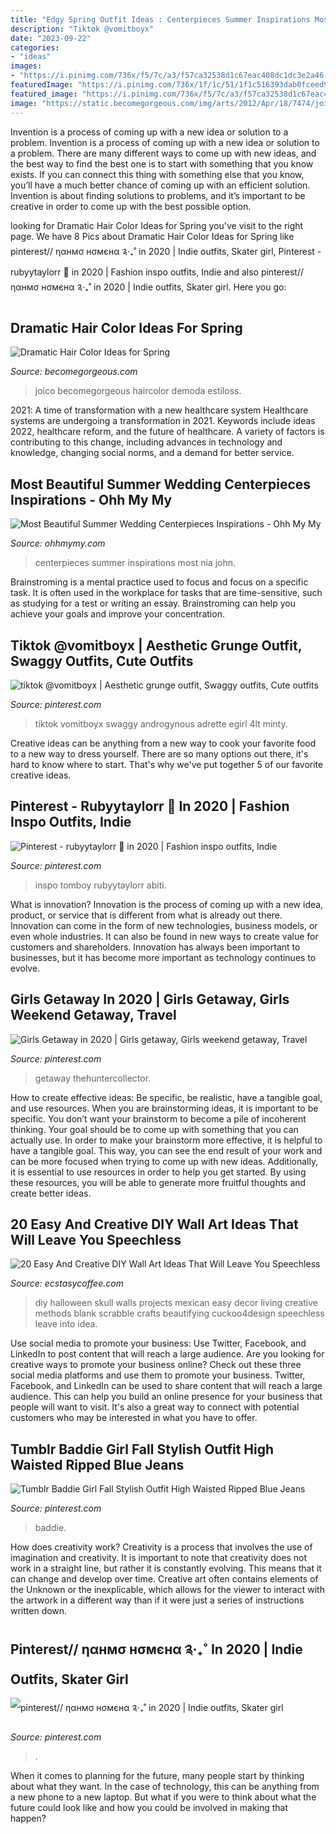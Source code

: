 ```yaml
---
title: "Edgy Spring Outfit Ideas : Centerpieces Summer Inspirations Most Nia John"
description: "Tiktok @vomitboyx"
date: "2023-09-22"
categories:
- "ideas"
images:
- "https://i.pinimg.com/736x/f5/7c/a3/f57ca32538d1c67eac408dc1dc3e2a46.jpg"
featuredImage: "https://i.pinimg.com/736x/1f/1c/51/1f1c516393dab0fceed914b6c6df007d.jpg"
featured_image: "https://i.pinimg.com/736x/f5/7c/a3/f57ca32538d1c67eac408dc1dc3e2a46.jpg"
image: "https://static.becomegorgeous.com/img/arts/2012/Apr/18/7474/joico_hair_color_idea.jpg"
---
```



Invention is a process of coming up with a new idea or solution to a problem.
Invention is a process of coming up with a new idea or solution to a problem. There are many different ways to come up with new ideas, and the best way to find the best one is to start with something that you know exists. If you can connect this thing with something else that you know, you’ll have a much better chance of coming up with an efficient solution. Invention is about finding solutions to problems, and it’s important to be creative in order to come up with the best possible option.

	

		
looking for Dramatic Hair Color Ideas for Spring you've visit to the right page. We have 8 Pics about Dramatic Hair Color Ideas for Spring like pinterest// ηαнмσ нσмєнα ༉‧₊˚ in 2020 | Indie outfits, Skater girl, Pinterest - rubyytaylorr 🦖 in 2020 | Fashion inspo outfits, Indie and also pinterest// ηαнмσ нσмєнα ༉‧₊˚ in 2020 | Indie outfits, Skater girl. Here you go:
		
    
## Dramatic Hair Color Ideas For Spring

<img loading=lazy src="https://static.becomegorgeous.com/img/arts/2012/Apr/18/7474/joico_hair_color_idea.jpg" onerror="this.onerror=null;this.src='https://tse3.mm.bing.net/th?id=OIP.gtHL2hkEFb8B5aDSKvgyxQAAAA&amp;pid=15.1';" alt="Dramatic Hair Color Ideas for Spring">

_Source: becomegorgeous.com_

>joico becomegorgeous haircolor demoda estiloss. 

	

2021: A time of transformation with a new healthcare system
Healthcare systems are undergoing a transformation in 2021. Keywords include ideas 2022, healthcare reform, and the future of healthcare. A variety of factors is contributing to this change, including advances in technology and knowledge, changing social norms, and a demand for better service.

    
## Most Beautiful Summer Wedding Centerpieces Inspirations - Ohh My My

<img loading=lazy src="http://ohhmymy.com/wp-content/uploads/2016/05/Marvelous-Summer-Wedding-Centerpieces.jpg" onerror="this.onerror=null;this.src='https://tse4.mm.bing.net/th?id=OIP.SERZqPI3ZY3iJhtE6Hkp8QHaLw&amp;pid=15.1';" alt="Most Beautiful Summer Wedding Centerpieces Inspirations - Ohh My My">

_Source: ohhmymy.com_

>centerpieces summer inspirations most nia john. 

	

Brainstroming is a mental practice used to focus and focus on a specific task. It is often used in the workplace for tasks that are time-sensitive, such as studying for a test or writing an essay. Brainstroming can help you achieve your goals and improve your concentration.

    
## Tiktok @vomitboyx | Aesthetic Grunge Outfit, Swaggy Outfits, Cute Outfits

<img loading=lazy src="https://i.pinimg.com/736x/5d/d0/b3/5dd0b36592e29a88186c00929c861027.jpg" onerror="this.onerror=null;this.src='https://tse4.mm.bing.net/th?id=OIP.lUrLV71GetEGtO4Vu8T58wHaKt&amp;pid=15.1';" alt="tiktok @vomitboyx | Aesthetic grunge outfit, Swaggy outfits, Cute outfits">

_Source: pinterest.com_

>tiktok vomitboyx swaggy androgynous adrette egirl 4lt minty. 

	

Creative ideas can be anything from a new way to cook your favorite food to a new way to dress yourself. There are so many options out there, it's hard to know where to start. That's why we've put together 5 of our favorite creative ideas.

    
## Pinterest - Rubyytaylorr 🦖 In 2020 | Fashion Inspo Outfits, Indie

<img loading=lazy src="https://i.pinimg.com/736x/b7/c5/5c/b7c55c094f75dbc0e67beeed758cdf69.jpg" onerror="this.onerror=null;this.src='https://tse4.mm.bing.net/th?id=OIP.IVJIECyZxjc4ilGtNsk3ZwHaJJ&amp;pid=15.1';" alt="Pinterest - rubyytaylorr 🦖 in 2020 | Fashion inspo outfits, Indie">

_Source: pinterest.com_

>inspo tomboy rubyytaylorr abiti. 

	

What is innovation?
Innovation is the process of coming up with a new idea, product, or service that is different from what is already out there. Innovation can come in the form of new technologies, business models, or even whole industries. It can also be found in new ways to create value for customers and shareholders. Innovation has always been important to businesses, but it has become more important as technology continues to evolve.

    
## Girls Getaway In 2020 | Girls Getaway, Girls Weekend Getaway, Travel

<img loading=lazy src="https://i.pinimg.com/736x/49/7a/c7/497ac7557b0abfc631bd049e79b1e45d.jpg" onerror="this.onerror=null;this.src='https://tse4.mm.bing.net/th?id=OIP.paDHyw-jtUeFtpNBp_MPHQHaLG&amp;pid=15.1';" alt="Girls Getaway in 2020 | Girls getaway, Girls weekend getaway, Travel">

_Source: pinterest.com_

>getaway thehuntercollector. 

	

How to create effective ideas: Be specific, be realistic, have a tangible goal, and use resources.
When you are brainstorming ideas, it is important to be specific. You don’t want your brainstorm to become a pile of incoherent thinking. Your goal should be to come up with something that you can actually use. In order to make your brainstorm more effective, it is helpful to have a tangible goal. This way, you can see the end result of your work and can be more focused when trying to come up with new ideas. Additionally, it is essential to use resources in order to help you get started. By using these resources, you will be able to generate more fruitful thoughts and create better ideas.

    
## 20 Easy And Creative DIY Wall Art Ideas That Will Leave You Speechless

<img loading=lazy src="https://i0.wp.com/www.ecstasycoffee.com/wp-content/uploads/2016/09/DIY-skull-wall-art.jpg" onerror="this.onerror=null;this.src='https://tse3.mm.bing.net/th?id=OIP.PFbWMQtR5nAiCjZckOa2YgHaLD&amp;pid=15.1';" alt="20 Easy And Creative DIY Wall Art Ideas That Will Leave You Speechless">

_Source: ecstasycoffee.com_

>diy halloween skull walls projects mexican easy decor living creative methods blank scrabble crafts beautifying cuckoo4design speechless leave into idea. 

	

Use social media to promote your business: Use Twitter, Facebook, and LinkedIn to post content that will reach a large audience.
Are you looking for creative ways to promote your business online? Check out these three social media platforms and use them to promote your business. Twitter, Facebook, and LinkedIn can be used to share content that will reach a large audience. This can help you build an online presence for your business that people will want to visit. It's also a great way to connect with potential customers who may be interested in what you have to offer.

    
## Tumblr Baddie Girl Fall Stylish Outfit High Waisted Ripped Blue Jeans

<img loading=lazy src="https://i.pinimg.com/736x/f5/7c/a3/f57ca32538d1c67eac408dc1dc3e2a46.jpg" onerror="this.onerror=null;this.src='https://tse3.mm.bing.net/th?id=OIP.zBv6BGCpvLqhkf5Eha0iYwHaJ3&amp;pid=15.1';" alt="Tumblr Baddie Girl Fall Stylish Outfit High Waisted Ripped Blue Jeans">

_Source: pinterest.com_

>baddie. 

	

How does creativity work?
Creativity is a process that involves the use of imagination and creativity. It is important to note that creativity does not work in a straight line, but rather it is constantly evolving. This means that it can change and develop over time. Creative art often contains elements of the Unknown or the inexplicable, which allows for the viewer to interact with the artwork in a different way than if it were just a series of instructions written down.

    
## Pinterest// ηαнмσ нσмєнα ༉‧₊˚ In 2020 | Indie Outfits, Skater Girl

<img loading=lazy src="https://i.pinimg.com/736x/1f/1c/51/1f1c516393dab0fceed914b6c6df007d.jpg" onerror="this.onerror=null;this.src='https://tse4.mm.bing.net/th?id=OIP.d35mvnmjOjfr8WCwoIKWQQHaJ3&amp;pid=15.1';" alt="pinterest// ηαнмσ нσмєнα ༉‧₊˚ in 2020 | Indie outfits, Skater girl">

_Source: pinterest.com_

>. 

	

When it comes to planning for the future, many people start by thinking about what they want. In the case of technology, this can be anything from a new phone to a new laptop. But what if you were to think about what the future could look like and how you could be involved in making that happen?

